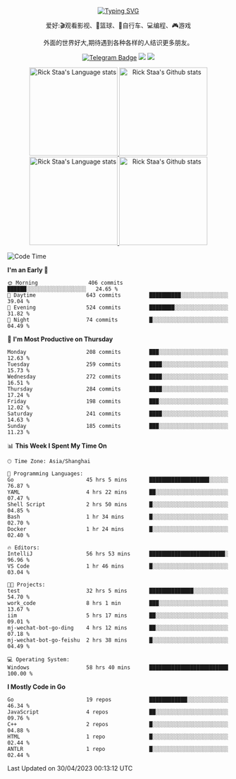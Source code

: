<div align="center"> 

[![Typing SVG](https://readme-typing-svg.herokuapp.com?size=25&duration=2500&color=eeeeee&vCenter=true&width=200&height=40&lines=Hi+there+%F0%9F%91%8B%F0%9F%8F%BB;I'm+DanBai)](https://git.io/typing-svg)

爱好:🎬观看影视、🏀篮球、🚴自行车、💻编程、🎮游戏

外面的世界好大,期待遇到各种各样的人结识更多朋友。

[![Telegram Badge](https://img.shields.io/badge/-Telegram-blue?style=flat&logo=Telegram&logoColor=white)](https://t.me/danbai9420) 
[![](https://img.shields.io/badge/-Blog-brightgreen?style=flat&logo=Blogger&logoColor=white)](https://p00q.cn)
[![](https://img.shields.io/badge/-Email-red?style=flat&logo=Mail.Ru&logoColor=white)](mailto:danbai@88.com)
</div>

<!-- Light Mode -->
<div align="center"> 
<a href="https://github.com/anuraghazra/github-readme-stats#gh-light-mode-only">
<img height=200 src="https://github-readme-stats-git-master-rstaa-rickstaa.vercel.app/api/top-langs/?username=danbai225&layout=compact&langs_count=10&hide_border=1&role=OWNER,COLLABORATOR#gh-light-mode-only" alt="Rick Staa's Language stats" />
</a>
<a href="https://github.com/anuraghazra/github-readme-stats#gh-light-mode-only">
<img height=200 src="https://github-readme-stats-git-master-rstaa-rickstaa.vercel.app/api?username=danbai225&show_icons=true&count_private=true&line_height=28&hide_border=1&include_all_commits=true&card_width=450&role=OWNER,COLLABORATOR&exclude_repo=github-readme-stats#gh-light-mode-only" alt="Rick Staa's Github stats" />
</a>
</div>

<!-- Dark Mode -->
<div align="center"> 
<a href="https://github.com/anuraghazra/github-readme-stats#gh-dark-mode-only">
<img height=200 src="https://github-readme-stats-git-master-rstaa-rickstaa.vercel.app/api/top-langs/?username=danbai225&layout=compact&langs_count=10&hide_border=1&role=OWNER,COLLABORATOR&theme=github_dark#gh-dark-mode-only" alt="Rick Staa's Language stats" />
</a>
<a href="https://github.com/anuraghazra/github-readme-stats#gh-dark-mode-only">
<img height=200 src="https://github-readme-stats-git-master-rstaa-rickstaa.vercel.app/api?username=danbai225&show_icons=true&count_private=true&line_height=28&hide_border=1&include_all_commits=true&card_width=450&role=OWNER,COLLABORATOR&exclude_repo=github-readme-stats&theme=github_dark#gh-dark-mode-only" alt="Rick Staa's Github stats" />
</a>
</div>

<!--START_SECTION:waka-->
![Code Time](http://img.shields.io/badge/Code%20Time-238%20hrs%2026%20mins-blue)

**I'm an Early 🐤** 

```text
🌞 Morning                406 commits         ██████░░░░░░░░░░░░░░░░░░░   24.65 % 
🌆 Daytime                643 commits         ██████████░░░░░░░░░░░░░░░   39.04 % 
🌃 Evening                524 commits         ████████░░░░░░░░░░░░░░░░░   31.82 % 
🌙 Night                  74 commits          █░░░░░░░░░░░░░░░░░░░░░░░░   04.49 % 
```
📅 **I'm Most Productive on Thursday** 

```text
Monday                   208 commits         ███░░░░░░░░░░░░░░░░░░░░░░   12.63 % 
Tuesday                  259 commits         ████░░░░░░░░░░░░░░░░░░░░░   15.73 % 
Wednesday                272 commits         ████░░░░░░░░░░░░░░░░░░░░░   16.51 % 
Thursday                 284 commits         ████░░░░░░░░░░░░░░░░░░░░░   17.24 % 
Friday                   198 commits         ███░░░░░░░░░░░░░░░░░░░░░░   12.02 % 
Saturday                 241 commits         ████░░░░░░░░░░░░░░░░░░░░░   14.63 % 
Sunday                   185 commits         ███░░░░░░░░░░░░░░░░░░░░░░   11.23 % 
```


📊 **This Week I Spent My Time On** 

```text
🕑︎ Time Zone: Asia/Shanghai

💬 Programming Languages: 
Go                       45 hrs 5 mins       ███████████████████░░░░░░   76.87 % 
YAML                     4 hrs 22 mins       ██░░░░░░░░░░░░░░░░░░░░░░░   07.47 % 
Shell Script             2 hrs 50 mins       █░░░░░░░░░░░░░░░░░░░░░░░░   04.85 % 
Bash                     1 hr 34 mins        █░░░░░░░░░░░░░░░░░░░░░░░░   02.70 % 
Docker                   1 hr 24 mins        █░░░░░░░░░░░░░░░░░░░░░░░░   02.40 % 

🔥 Editors: 
IntelliJ                 56 hrs 53 mins      ████████████████████████░   96.96 % 
VS Code                  1 hr 46 mins        █░░░░░░░░░░░░░░░░░░░░░░░░   03.04 % 

🐱‍💻 Projects: 
test                     32 hrs 5 mins       ██████████████░░░░░░░░░░░   54.70 % 
work_code                8 hrs 1 min         ███░░░░░░░░░░░░░░░░░░░░░░   13.67 % 
iim                      5 hrs 17 mins       ██░░░░░░░░░░░░░░░░░░░░░░░   09.01 % 
mj-wechat-bot-go-ding    4 hrs 12 mins       ██░░░░░░░░░░░░░░░░░░░░░░░   07.18 % 
mj-wechat-bot-go-feishu  2 hrs 38 mins       █░░░░░░░░░░░░░░░░░░░░░░░░   04.49 % 

💻 Operating System: 
Windows                  58 hrs 40 mins      █████████████████████████   100.00 % 
```

**I Mostly Code in Go** 

```text
Go                       19 repos            ████████████░░░░░░░░░░░░░   46.34 % 
JavaScript               4 repos             ██░░░░░░░░░░░░░░░░░░░░░░░   09.76 % 
C++                      2 repos             █░░░░░░░░░░░░░░░░░░░░░░░░   04.88 % 
HTML                     1 repo              █░░░░░░░░░░░░░░░░░░░░░░░░   02.44 % 
ANTLR                    1 repo              █░░░░░░░░░░░░░░░░░░░░░░░░   02.44 % 
```




 Last Updated on 30/04/2023 00:13:12 UTC
<!--END_SECTION:waka-->
